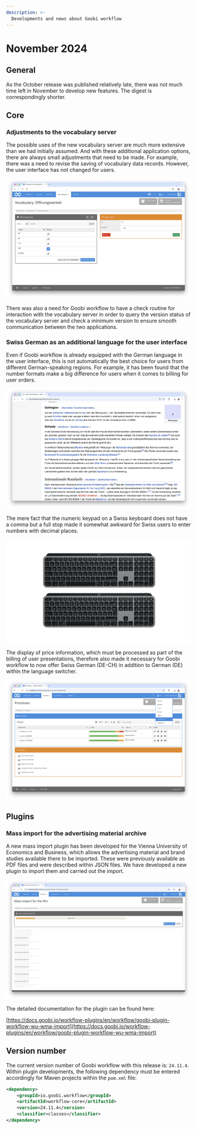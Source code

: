 ```yaml
---
description: >-
  Developments and news about Goobi workflow
---
```


# November 2024

## General
As the October release was published relatively late, there was not much time left in November to develop new features. The digest is correspondingly shorter.


## Core

### Adjustments to the vocabulary server
The possible uses of the new vocabulary server are much more extensive than we had initially assumed. And with these additional application options, there are always small adjustments that need to be made. For example, there was a need to revise the saving of vocabulary data records. However, the user interface has not changed for users.

![User interface for the vocabularies from the vocabulary server](202511_vocabulary_01_en.png)

There was also a need for Goobi workflow to have a check routine for interaction with the vocabulary server in order to query the version status of the vocabulary server and check a minimum version to ensure smooth communication between the two applications.

### Swiss German as an additional language for the user interface
Even if Goobi workflow is already equipped with the German language in the user interface, this is not automatically the best choice for users from different German-speaking regions. For example, it has been found that the number formats make a big difference for users when it comes to billing for user orders. 

![Specifications for the number format in Wikipedia](202511_schweiz_02.png)

The mere fact that the numeric keypad on a Swiss keyboard does not have a comma but a full stop made it somewhat awkward for Swiss users to enter numbers with decimal places. 

![Comparison of two keyboards with different numeric keypads](202511_schweiz_01.png)

The display of price information, which must be processed as part of the billing of user presentations, therefore also made it necessary for Goobi workflow to now offer Swiss German (DE-CH) in addition to German (DE) within the language switcher.

![Language switcher for Swiss German](202411_language_01_en.png)


## Plugins

### Mass import for the advertising material archive
A new mass import plugin has been developed for the Vienna University of Economics and Business, which allows the advertising material and brand studies available there to be imported. These were previously available as PDF files and were described within JSON files. We have developed a new plugin to import them and carried out the import.

![Import for advertising material](202411_wma_en.png)

The detailed documentation for the plugin can be found here:

[https://docs.goobi.io/workflow-plugins/en/workflow/goobi-plugin-workflow-wu-wma-import](https://docs.goobi.io/workflow-plugins/en/workflow/goobi-plugin-workflow-wu-wma-import)


## Version number

The current version number of Goobi workflow with this release is: `24.11.4`. Within plugin developments, the following dependency must be entered accordingly for Maven projects within the `pom.xml` file:

```xml
<dependency>
    <groupId>io.goobi.workflow</groupId>
    <artifactId>workflow-core</artifactId>
    <version>24.11.4</version>
    <classifier>classes</classifier>
</dependency>
```